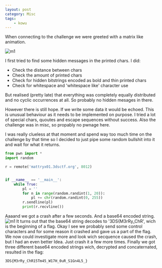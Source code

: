 ```yaml
---
layout: post
category: Misc
tags: 
    - kowu
---
```


When connecting to the challenge we were greeted with a matrix like animation.

![m1](http://blog.redrocket.club/assets/img/3ds_matty1.png)

I first tried to find some hidden messages in the printed chars. I did:
* Check the distance between chars
* Check the amount of printed chars
* Check for hidden bitstrings encoded as bold and thin printed chars
* Check for whitespace and 'whitespace like' character use

But realised (pretty late) that everything was completely equally distributed and no cyclic occurrences at all. So probably no hidden mesages in there.

However there is still hope. If we write some data it would be echoed. This is unusual behaviour as it needs to be implemented on purpose. I tried a lot of special chars, quoutes and escape sequences without success. Also the challenge was in misc, so propably no pwnage here.

I was really clueless at that moment and spend way too much time on the challenge by that time so I decided to just pipe some random bullshit into it and wait for what it returns.
```python
from pwn import *
import random

r = remote('mattryx01.3dsctf.org', 8012)


if __name__ == '__main__':
    while True:
        pl = ''
        for n in range(random.randint(1, 20)):
            pl += chr(random.randint(0, 255))
        r.sendline(pl)
        print(r.recvline())
```
Aaaand we got a crash after a few seconds. And a base64 encoded string.
![m1](http://blog.redrocket.club/assets/img/3ds_matty2.png)
It turns out that the base64 string decodes to '3DS{M3rRy_ChR', wich is the beginning of a flag.
Okay I see we probably send some control characters and for some reason it crashed and gave us a part of the flag.
We now could investigate more and look wich secquence caused the crash, but I had an even better Idea. Just crash it a few more times.
Finally we got three different base64 encoded strings wich, decrypted and concaternated, resulted in the flag:

`3DS{M3rRy_ChR15Tm45_W17H_0uR_S1Gn4L5_}`
